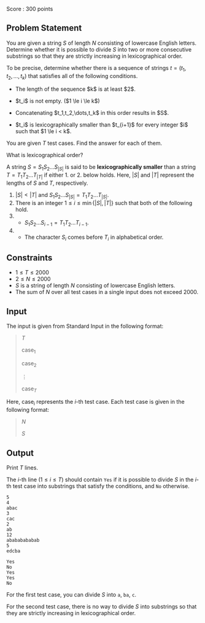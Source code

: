 Score : $300$ points

## Problem Statement

You are given a string $S$ of length $N$ consisting of lowercase English letters. Determine whether it is possible to divide $S$ into two or more consecutive substrings so that they are strictly increasing in lexicographical order.

To be precise, determine whether there is a sequence of strings $t=(t_1,t_2,\dots,t_k)$ that satisfies all of the following conditions.

- <p>The length of the sequence $k$ is at least $2$.</p>
- <p>$t_i$ is not empty. ($1 \le i \le k$)</p>
- <p>Concatenating $t_1,t_2,\dots,t_k$ in this order results in $S$.</p>
- <p>$t_i$ is lexicographically smaller than $t_{i+1}$ for every integer $i$ such that $1 \le i &lt; k$.</p>

You are given $T$ test cases. Find the answer for each of them.

 What is lexicographical order?

A string $S = S_1S_2\ldots S_{|S|}$ is said to be **lexicographically smaller** than a string $T = T_1T_2\ldots T_{|T|}$ if either 1. or 2. below holds.
Here, $|S|$ and $|T|$ represent the lengths of $S$ and $T$, respectively.

1. $|S| \lt |T|$ and $S_1S_2\ldots S_{|S|} = T_1T_2\ldots T_{|S|}$.
2. There is an integer $1 \leq i \leq \min\lbrace |S|, |T| \rbrace$ such that both of the following hold.
1.    - $S_1S_2\ldots S_{i-1} = T_1T_2\ldots T_{i-1}$.
2.    - The character $S_i$ comes before $T_i$ in alphabetical order.

## Constraints

- $1 \le T \le 2000$
- $2 \le N \le 2000$
- $S$ is a string of length $N$ consisting of lowercase English letters.
- The sum of $N$ over all test cases in a single input does not exceed $2000$.

## Input

The input is given from Standard Input in the following format:

> $T$
> 
> $\mathrm{case}_1$
> 
> $\mathrm{case}_2$
> 
> $\vdots$
> 
> $\mathrm{case}_T$

Here, $\mathrm{case}_i$ represents the $i$-th test case. Each test case is given in the following format:

> $N$
> 
> $S$

## Output

Print $T$ lines.

The $i$-th line $(1 \le i \le T)$ should contain `Yes` if it is possible to divide $S$ in the $i$-th test case into substrings that satisfy the conditions, and `No` otherwise.

```input1
5
4
abac
3
cac
2
ab
12
abababababab
5
edcba
```

```output1
Yes
No
Yes
Yes
No
```

For the first test case, you can divide $S$ into `a`, `ba`, `c`.

For the second test case, there is no way to divide $S$ into substrings so that they are strictly increasing in lexicographical order.